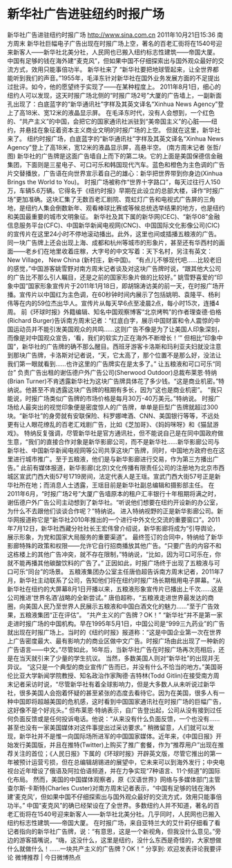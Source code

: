 # 新华社广告进驻纽约时报广场

新华社广告进驻纽约时报广场
http://www.sina.com.cn  2011年10月21日15:36  南方周末
新华社巨幅电子广告出现在时报广场上空，著名的百老汇街将在1540号迎来新客人——新华社北美分社，人民网也已搬入纽约标志性建筑——帝国大厦。
中国有足够的钱在海外建“麦克风”，但如果中国不仔细探索出与国外观众最好的交流方式，效用只能事倍功半。
新华社来了
“新华社要把地球管起来，让全世界都能听到我们的声音。”1955年，毛泽东针对新华社在国外业务发展方面的不足提出过批评。如今，他的愿望终于实现了——在某种程度上。
2011年8月1日，细心的纽约人可以发现，这天时报广场北侧的“时报广场2号”大厦的广告墙上，一副新面孔出现了：白底蓝字的“新华通讯社”字样及其英文译名“Xinhua News Agency”登上了高18米、宽12米的液晶显示屏。
在毛泽东时代，没有人会想到，一个红色的、“共产主义”的中国，会把它的国家通讯社派驻到“美帝国主义”的心脏——纽约，并悬挂在象征着资本主义商业文明的时报广场的上空。
但就在这里，新华社来了。
纽约时报广场，白底蓝字的“新华通讯社”字样及其英文译名“Xinhua News Agency”登上了高18米，宽12米的液晶显示屏，高悬半空。 (南方周末记者 张哲/图)
新华社的广告牌是这面广告墙自上而下的第二块。它的上面是美国保德信金融集团，下面则是三星电子、可口可乐和韩国现代汽车。蓝色和橙色为主色调的广告片交替播放，广告语在向世界宣示着自己的雄心：新华把世界带到你身边(Xinhua Brings the World to You)。
时报广场被称作“世界十字路口”，每天过往行人150万，车辆5.6万辆。它得名于《纽约时报》早期在此设立的总部大楼，译作“时报广场”更加准确。这块汇集了无数百老汇剧院、霓虹灯广告和电视式广告屏的三角地，是纽约人集会倒数新年、观看棒球比赛或等候总统选举结果的地方，也是纽约和美国最重要的城市文明象征。
新华社及其下属的新华网(CEC)、“新华08”金融信息服务平台(CFC)、中国新华新闻电视网(CNC)、中国国际文化影像公司(CIC)的宣传片在这里24小时不停地滚动播出。此外，这里也间或插播五粮液的广告。
同一块广告牌上还会出现上海、成都和杭州等城市的形象片，甚至还有华西村的画面——老乡们在地里收着庄稼，大字号的中文写着：天下名村，另注有英文：New Village， New China (新村庄，新中国)。
“有点儿不够现代吧……比较老旧的感觉，”中国游客姚雪野对南方周末记者谈及对这块广告牌时说，“跟其他大公司的广告比不那么引人瞩目，还是之前的国家形象片做的比较好。”
姚雪野喜爱的“印象中国”国家形象宣传片于2011年1月18日，即胡锦涛访美的前一天，在时报广场开播。宣传片以中国红为主色调，在60秒钟时间内展示了包括姚明、袁隆平、杨利伟等在内的59位杰出华人。宣传片从每天早6点至凌晨2点，每小时15次，连播4周。
前《环球时报》外籍编辑、知名中国观察博客“北京烤鸭”的作者理查德·伯格(Richard Burger)告诉南方周末记者：“红底白字，展示中国财富和令人震惊的中国运动员并不能引发美国观众的共鸣……这则广告不像是为了让美国人印象深刻，而像是对中国观众宣告，&lsquo;看，我们的软实力正在海外不断增长！&rsquo;”
但相比“印象中国”，新华社的广告牌的确不那么醒目。西班牙游客卡洛斯和玛利亚夫妇就没注意到那块广告牌，卡洛斯对记者说，“天，它太高了，那个位置不是那么好，没法让我们第一眼就看到……也许这里的广告牌实在是太多了。”
让五粮液和可口可乐“同台”
负责广告出租的谢伍德户外广告公司(Sherwood Outdoor)总裁布莱恩·特纳(Brian Turner)不肯透露新华社为这块广告牌具体花了多少钱。“这是商业机密。”特纳说。他甚至不肯透露这块广告牌的租期有多长，因为“这也是商业机密”。
“我只能说，时报广场类似广告牌的市场价格是每月30万-40万美元。”特纳说。
时报广场给人最突出的视觉印象便是密度惊人的广告牌，单单是巨型广告牌就超过300块。“新华社”的身旁就有安联保险、科罗娜啤酒、CNN、美国银行等等，不远处更有让人眼花缭乱的百老汇戏剧广告，比如《芝加哥》、《妈妈咪呀》和《猫鼠游戏》。
特纳反复强调，尽管新华社是官方通讯社，但不能说自己是在同中国政府做生意，“我们的直接合作对象是新华影廊公司，而不是新华社……新华影廊公司与新华社、中国新华新闻电视网等公司共享这块广告牌，同时，中国地方政府也在这里进行城市推广。至于五粮液，他们是与新华影廊进行交易，作为第三方播出广告。”
此前有媒体报道，新华影廊(北京)文化传播有限责任公司的注册地为北京市西城区宣武门西大街57号1719房间，法定代表人是王瑶。宣武门西大街57号正是新华社所在地；而消息人士透露，王瑶目前是新华社副总编辑和摄影部主任。
在2011年6月，“时报广场2号”大厦广告墙原本的租户汇丰银行十年租期将满之时，谢伍德户外广告公司主动想到了新华社。“听说他们想要在纽约开设新的办公室，为什么不去跟他们谈谈合作呢？”特纳说。
进入特纳视野的正是新华影廊公司。新华网报道称它是“新华社2010年推出的一个进行中外文化交流的重要窗口”。2011年7月12日，新华社西藏分社社长王宏伟曾介绍说，新华影廊将成为“引导舆论，展示形象，为党和国家大局服务的重要渠道”。
最终签订的合同中，特纳给了新华影廊特殊的政策和权限——允许它自行招商播放其他广告。“只要广告的内容不和这栋楼上的其他广告冲突，就不存在限制，”特纳说，“比如，因为可口可乐在，你就不能再播其他碳酸饮料的广告了。”
正因如此，时报广场终于出现了五粮液与可口可乐“同台”的场景。
五粮液集团办公室主任唐伯超告诉南方周末记者，2011年7月，新华社主动联系了公司，告知他们将在纽约时报广场长期租用电子屏幕。“从新华社在纽约的大屏幕8月1日开播以来，五粮液形象宣传片已播出上千次……这是公司推进&lsquo;世界名酒&rsquo;战略的全新尝试。”
唐伯超称，“五粮液走进世界最发达的商圈，向美国人民乃至世界人民展示五粮液和中国白酒文化的魅力……”至于广告效果，五粮液集团“正在评估”。
“共产主义的广告牌？OK！”
“新华社”并不是第一家走进时报广场的中国机构。早在1995年5月1日，中国公司是“999三九药业”的广告就出现在时报广场上。当时的《纽约时报》报道称：“这是中国企业第一次在世界上广告密度最大、最有影响力的商业区做中文广告。时报广场由此出现了一种新的广告语言——中文。”尽管如此，16年后，当新华社广告在时报广场再次亮相后，还是在当天就引来了少量的学生抗议。
当然，多数美国人则对“新华社”的出现并无异议。
“这只是一个典型的商业宣传广告而已，并没有什么不恰当的地方。”美国哥伦比亚大学新闻学院教授、知名政治作家陶德·吉特林(Todd Gitlin)在接受南方周末记者采访时说，“尽管新华社有着全球影响力，但是大多数人从未听说过新华社，很多美国人会抱着怀疑的甚至紧张的态度去看待它。因为在美国，很多人有一种中国即将超越美国的危机感，这时看到中国国家通讯社在时报广场的巨幅广告，这好像不是个好兆头。”
但布莱恩·特纳表示，自广告登出起，公司从没有接到过任何负面反馈或是任何投诉电话。他说：“从来没有什么负面反馈，一个也没有……甚至也没有一家美国媒体对这件事提出过采访要求。”
稍微留意，人们就可以发现，新华社并不是惟一向国际场所进军的中国国家媒体。近年来，《中国日报》开始发行美国版，并且在推特(Twitter)上购买了推广套餐，作为“推荐用户”出现在推荐关注的首位；《人民日报》下属的《环球时报》开辟英文版，尽管它推出的第一年被预计运营亏损，但在总编辑胡锡进的展望中，它未来可以到海外发行；中央电视台近年增设了俄语及阿拉伯语频道，并在力争实现“7种语言、11个频道”的国际化布局。
然而，美国的中国媒体观察者，原《汉语世界》网络与多媒体部门主管查尔斯·卡斯特(Charles Custer)对南方周末记者表示，“中国有足够的钱在海外建&lsquo;麦克风&rsquo;，但如果中国不仔细探索出与国外观众最好的交流方式，效用只能事倍功半。”
中国“麦克风”的确已经架设在了全世界。多数纽约人并不知道，著名的百老汇街将在1540号迎来新客人——新华社北美分社。几乎同时，人民网也已搬入纽约标志性建筑——帝国大厦。
在时报广场，来自亚特兰大的艾什莉仔细看了看记者指向的新华社广告牌，说：“有意思，这是一个新视角，但我没什么意见。”旁边的游客插嘴说，“嗨，这没什么，这里是纽约，没什么东西是奇怪的，大家想做什么就做什么！……一块共产主义的广告牌？OK！”
分享到: 欢迎发表评论我要评论
微博推荐 | 今日微博热点

